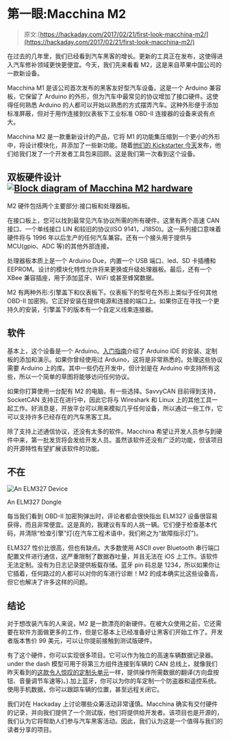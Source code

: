 # 第一眼:Macchina M2

> 原文:[https://hackaday.com/2017/02/21/first-look-macchina-m2/](https://hackaday.com/2017/02/21/first-look-macchina-m2/)

在过去的几年里，我们已经看到汽车黑客的增长。更新的工具正在发布，这使得进入汽车修补领域更快更便宜。今天，我们先来看看 M2，这是来自苹果中国公司的一款新设备。

Macchina M1 是该公司首次发布的黑客友好型汽车设备。这是一个 Arduino 兼容板，它保留了 Arduino 的外形，但为汽车中最常见的协议增加了接口硬件。这使得任何熟悉 Arduino 的人都可以开始以熟悉的方式摆弄汽车。这种外形便于添加标准屏蔽，但对于用作连接到仪表板下工业标准 OBD-II 连接器的设备来说有点大。

Macchina M2 是一款重新设计的产品，它将 M1 的功能集压缩到一个更小的外形中，将设计模块化，并添加了一些新功能。随着[他们的 Kickstarter 今天](https://www.kickstarter.com/projects/1029808658/198395269?token=e40d156d)发布，他们给我们发了一个开发者工具包来回顾。这是我们第一次看到这个设备。

## 双板硬件设计 [![Block diagram of Macchina M2 hardware](../Images/54147e2d4d7038739e7d41cc6b9a1032.png)](http://hackaday.com/2017/02/21/first-look-macchina-m2/m2-blockdiagram/)

M2 硬件包括两个主要部分:接口板和处理器板。

在接口板上，您可以找到最常见汽车协议所需的所有硬件。这里有两个高速 CAN 接口、一个单线接口 LIN 和较旧的协议(ISO 9141，J1850)。这一系列接口意味着硬件将与 1996 年以后生产的任何汽车兼容。还有一个接头用于提供与 MCU(gpio、ADC 等)的其他外部连接。

处理器板本质上是一个 Arduino Due，内置一个 USB 端口、led、SD 卡插槽和 EEPROM。设计的模块化特性允许将来更换或升级处理器板。最后，还有一个 XBee 兼容插座，用于添加蓝牙、WiFi 或甚至蜂窝数据。

M2 有两种外形:引擎盖下和仪表板下。仪表板下的型号在外形上类似于任何其他 OBD-II 加密狗。它正好安装在提供电源和连接的端口上。如果你正在寻找一个更持久的安装，引擎盖下的版本有一个自定义线束连接器。

## 软件

基本上，这个设备是一个 Arduino。[入门指南](http://macchina.cc/guide/m2/getting-started)介绍了 Arduino IDE 的安装、定制板的添加和演示。如果你曾经使用过 Arduino，这将是非常熟悉的。处理这些协议需要 Arduino 上的库。其中一些仍在开发中，但计划是在 Arduino 中支持所有这些，所以一个简单的草图将能够访问任何协议。

如果你打算使用一台配有 M2 的电脑，有一些选择。SavvyCAN 目前得到支持，SocketCAN 支持正在进行中，因此它将与 Wireshark 和 Linux 上的其他工具一起工作。好消息是，开放平台可以用来模拟几乎任何设备，所以通过一些工作，它可以支持许多已经存在的汽车黑客工具。

除了支持上述通信协议，还没有太多的软件。Macchina 希望让开发人员参与到硬件中来，第一批发货将会发给开发人员。虽然该软件还没有广泛的功能，但该项目的开源特性有望扩展该软件的功能。

## 不在

![An ELM327 Device](../Images/f4ebd302476328c152987e63cf108682.png)

An ELM327 Dongle

每当我们看到 OBD-II 加密狗弹出时，评论者都会很快指出 ELM327 设备很容易获得，而且非常便宜。这是真的，我建议有车的人挑一辆。它们便于检查基本代码，并清除“检查引擎”灯(在汽车工程术语中，我们称之为“故障指示灯”)。

ELM327 性价比很高，但也有缺点。大多数使用 ASCII over Bluetooth 串行端口配置文件进行通信，这严重限制了数据吞吐量，并且无法在 iOS 上工作。该软件无法定制。没有为日志记录提供板载存储。蓝牙 pin 码总是 1234，所以如果你让它插着，任何路过的人都可以对你的车进行诊断！M2 的成本确实比这些设备高，但它也解决了许多这样的问题。

## 结论

对于想改装汽车的人来说，M2 是一款漂亮的新硬件。在被大众使用之前，它还需要在软件方面做更多的工作，但是它基本上已经准备好让黑客们开始工作了。开发者版本售价 99 美元，可以让你提前接触到测试版硬件。

有了这个硬件，你可以实现很多项目。它可以作为独立的高速车辆数据记录器。under the dash 模型可用于将第三方组件连接到车辆的 CAN 总线上，就像我们昨天看到的[这款令人惊叹的定制头单元](http://hackaday.com/2017/02/20/homemade-subaru-brz-head-unit-is-hidden-masterpiece/)一样，提供操作所需数据的翻译(方向盘按钮、音量调节车速等)。).加上蓝牙，你可以为你的车定制一个防盗器和遥控系统。使用手机数据，你可以跟踪车辆的位置，甚至远程关闭它。

我们对在 Hackaday 上讨论哪些众筹活动非常谨慎。Macchina 确实有交付硬件的记录，并向我们提供了一个测试版，他们将提供给开发者。该项目也是开源的，我们认为它将帮助人们参与汽车黑客活动。因此，我们认为这是一个值得与我们的读者分享的项目。